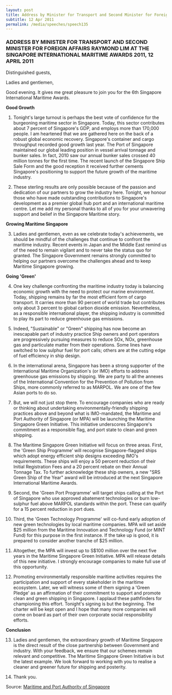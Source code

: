 ```yaml
---
layout: post
title: Address by Minister for Transport and Second Minister for Foreign Affairs Raymond Lim at the Singapore International Maritime Awards 2011, 12 April 2011
subtitle: 12 Apr 2011
permalink: /media/speeches/speech135
---
```


### ADDRESS BY MINISTER FOR TRANSPORT AND SECOND MINISTER FOR FOREIGN AFFAIRS RAYMOND LIM AT THE SINGAPORE INTERNATIONAL MARITIME AWARDS 2011, 12 APRIL 2011

Distinguished guests,

Ladies and gentlemen,

Good evening. It gives me great pleasure to join you for the 6th Singapore International Maritime Awards.

**Good Growth**

1. Tonight's large turnout is perhaps the best vote of confidence for the burgeoning maritime sector in Singapore. Today, this sector contributes about 7 percent of Singapore's GDP, and employs more than 170,000 people. I am heartened that we are gathered here on the back of a robust global economic recovery. Singapore's container and cargo throughput recorded good growth last year. The Port of Singapore maintained our global leading position in vessel arrival tonnage and bunker sales. In fact, 2010 saw our annual bunker sales crossed 40 million tonnes for the first time. The recent launch of the Singapore Ship Sale Form and the good reception it received further cements Singapore's positioning to support the future growth of the maritime industry.

2. These sterling results are only possible because of the passion and dedication of our partners to grow the industry here. Tonight, we honour those who have made outstanding contributions to Singapore's development as a premier global hub port and an international maritime centre. Let me add my personal thanks to all of you for your unwavering support and belief in the Singapore Maritime story.

**Growing Maritime Singapore**

3. Ladies and gentlemen, even as we celebrate today's achievements, we should be mindful of the challenges that continue to confront the maritime industry. Recent events in Japan and the Middle East remind us of the need to remain vigilant and to never take the status quo for granted. The Singapore Government remains strongly committed to helping our partners overcome the challenges ahead and to keep Maritime Singapore growing.

**Going 'Green'**

4. One key challenge confronting the maritime industry today is balancing economic growth with the need to protect our marine environment. Today, shipping remains by far the most efficient form of cargo transport. It carries more than 90 percent of world trade but contributes only about 3 percent to global carbon dioxide emission. Nevertheless, as a responsible international player, the shipping industry is committed to play its part to reduce greenhouse gas emissions.

5. Indeed, "Sustainable" or "Green" shipping has now become an inescapable part of industry practice Ship owners and port operators are progressively pursuing measures to reduce SOx, NOx, greenhouse gas and particulate matter from their operations. Some lines have switched to low sulphur fuel for port calls; others are at the cutting edge of fuel efficiency in ship design.

6. In the international arena, Singapore has been a strong supporter of the International Maritime Organization's (or IMO) efforts to address greenhouse gas emissions by shipping. We are party to all the annexes of the International Convention for the Prevention of Pollution from Ships, more commonly referred to as MARPOL. We are one of the few Asian ports to do so.

7. But, we will not just stop there. To encourage companies who are ready or thinking about undertaking environmentally-friendly shipping practices above and beyond what is IMO-mandated, the Maritime and Port Authority of Singapore (or MPA) will be launching the Maritime Singapore Green Initiative. This initiative underscores Singapore's commitment as a responsible flag, and port state to clean and green shipping.

8. The Maritime Singapore Green Initiative will focus on three areas. First, the 'Green Ship Programme' will recognise Singapore-flagged ships which adopt energy efficient ship designs exceeding IMO's requirements. These ships will enjoy a 50 percent reduction of their Initial Registration Fees and a 20 percent rebate on their Annual Tonnage Tax. To further acknowledge these ship owners, a new "SRS Green Ship of the Year" award will be introduced at the next Singapore International Maritime Awards.

9. Second, the 'Green Port Programme' will target ships calling at the Port of Singapore who use approved abatement technologies or burn low-sulphur fuel above MARPOL standards within the port. These can qualify for a 15 percent reduction in port dues.

10. Third, the 'Green Technology Programme' will co-fund early adoption of new green technologies by local maritime companies. MPA will set aside $25 million from the Maritime Innovation and Technology Fund (or MINT Fund) for this purpose in the first instance. If the take up is good, it is prepared to consider another tranche of $25 million.

11. Altogether, the MPA will invest up to S$100 million over the next five years in the Maritime Singapore Green Initiative. MPA will release details of this new initiative. I strongly encourage companies to make full use of this opportunity.

12. Promoting environmentally responsible maritime activities requires the participation and support of every stakeholder in the maritime ecosystem. Later, we will witness some of them signing a 'Green Pledge' as an affirmation of their commitment to support and promote clean and green shipping in Singapore. I applaud these pathfinders for championing this effort. Tonight's signing is but the beginning. The charter will be kept open and I hope that many more companies will come on board as part of their own corporate social responsibility efforts.

**Conclusion**

13. Ladies and gentlemen, the extraordinary growth of Maritime Singapore is the direct result of the close partnership between Government and industry. With your feedback, we ensure that our schemes remain relevant and competitive. The Maritime Singapore Green Initiative is but the latest example. We look forward to working with you to realise a cleaner and greener future for shipping and posterity.

14. Thank you.

Source: [<a href="https://www.mpa.gov.sg/web/portal/home/media-centre/news-releases/speeches/detail/b775e4f3-d939-4e17-8fb4-9a5638ea111d" target="_blank">Maritime and Port Authority of Singapore</a>](https://www.mpa.gov.sg/web/portal/home/media-centre/news-releases/speeches/detail/b775e4f3-d939-4e17-8fb4-9a5638ea111d)
